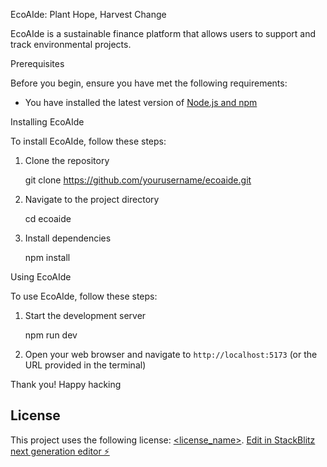  EcoAIde: Plant Hope, Harvest Change

EcoAIde is a sustainable finance platform that allows users to support and track environmental projects.

 Prerequisites

Before you begin, ensure you have met the following requirements:
* You have installed the latest version of [Node.js and npm](https://nodejs.org/en/download/)


 Installing EcoAIde

To install EcoAIde, follow these steps:

1. Clone the repository
   
   git clone https://github.com/yourusername/ecoaide.git
   
2. Navigate to the project directory
   
   cd ecoaide
   
3. Install dependencies
   
   npm install
   

 Using EcoAIde

To use EcoAIde, follow these steps:

1. Start the development server
   
   npm run dev
   
2. Open your web browser and navigate to `http://localhost:5173` (or the URL provided in the terminal)

Thank you! Happy hacking



## License

This project uses the following license: [<license_name>](<link_to_license>).
[Edit in StackBlitz next generation editor ⚡️](https://stackblitz.com/~/github.com/pramod32123/final)
